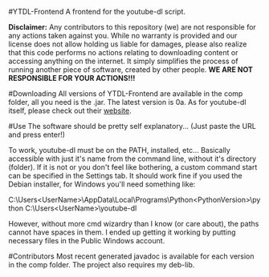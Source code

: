 #YTDL-Frontend
A frontend for the youtube-dl script.

<b>Disclaimer:</b>
Any contributors to this repository (we) are not responsible for any actions taken against you. While no warranty is provided and our license does not allow holding us liable for damages, please also realize that this code performs no actions relating to downloading content or accessing anything on the internet. It simply simplifies the process of running another piece of software, created by other people. <b>WE ARE NOT RESPONSIBLE FOR YOUR ACTIONS!!!</b>

#Downloading
All versions of YTDL-Frontend are available in the comp folder, all you need is the .jar. The latest version is 0a. As for youtube-dl itself, please check out their <a href="https://rg3.github.io/youtube-dl/">website</a>.

#Use
The software should be pretty self explanatory... (Just paste the URL and press enter!)

To work, youtube-dl must be on the PATH, installed, etc... Basically accessible with just it's name from the command line, without it's directory (folder). If it is not or you don't feel like bothering, a custom command start can be specified in the Settings tab. It should work fine if you used the Debian installer, for Windows you'll need something like:

C:\Users\<UserName>\AppData\Local\Programs\Python\<PythonVersion>\python C:\Users\<UserName>\youtube-dl

However, without more cmd wizardry than I know (or care about), the paths cannot have spaces in them. I ended up getting it working by putting necessary files in the Public Windows account.

#Contributors
Most recent generated javadoc is available for each version in the comp folder. The project also requires my deb-lib.
